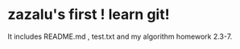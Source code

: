 # zazalu's first ! learn git! 

It includes README.md , test.txt and my algorithm homework 2.3-7.



